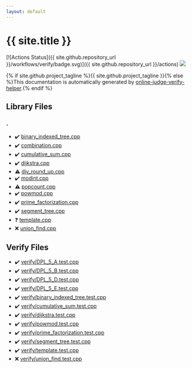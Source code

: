 ```yaml
---
layout: default
---
```


<!-- mathjax config similar to math.stackexchange -->
<script type="text/javascript" async
  src="https://cdnjs.cloudflare.com/ajax/libs/mathjax/2.7.5/MathJax.js?config=TeX-MML-AM_CHTML">
</script>
<script type="text/x-mathjax-config">
  MathJax.Hub.Config({
    TeX: { equationNumbers: { autoNumber: "AMS" }},
    tex2jax: {
      inlineMath: [ ['$','$'] ],
      processEscapes: true
    },
    "HTML-CSS": { matchFontHeight: false },
    displayAlign: "left",
    displayIndent: "2em"
  });
</script>

<script type="text/javascript" src="https://cdnjs.cloudflare.com/ajax/libs/jquery/3.4.1/jquery.min.js"></script>
<script src="https://cdn.jsdelivr.net/npm/jquery-balloon-js@1.1.2/jquery.balloon.min.js" integrity="sha256-ZEYs9VrgAeNuPvs15E39OsyOJaIkXEEt10fzxJ20+2I=" crossorigin="anonymous"></script>
<script type="text/javascript" src="assets/js/copy-button.js"></script>
<link rel="stylesheet" href="assets/css/copy-button.css" />


# {{ site.title }}

[![Actions Status]({{ site.github.repository_url }}/workflows/verify/badge.svg)]({{ site.github.repository_url }}/actions)
<a href="{{ site.github.repository_url }}"><img src="https://img.shields.io/github/last-commit/{{ site.github.owner_name }}/{{ site.github.repository_name }}" /></a>

{% if site.github.project_tagline %}{{ site.github.project_tagline }}{% else %}This documentation is automatically generated by <a href="https://github.com/kmyk/online-judge-verify-helper">online-judge-verify-helper</a>.{% endif %}

## Library Files

<div id="5058f1af8388633f609cadb75a75dc9d"></div>

### .

* :heavy_check_mark: <a href="library/binary_indexed_tree.cpp.html">binary_indexed_tree.cpp</a>
* :heavy_check_mark: <a href="library/combination.cpp.html">combination.cpp</a>
* :heavy_check_mark: <a href="library/cumulative_sum.cpp.html">cumulative_sum.cpp</a>
* :heavy_check_mark: <a href="library/dijkstra.cpp.html">dijkstra.cpp</a>
* :warning: <a href="library/div_round_up.cpp.html">div_round_up.cpp</a>
* :heavy_check_mark: <a href="library/modint.cpp.html">modint.cpp</a>
* :warning: <a href="library/popcount.cpp.html">popcount.cpp</a>
* :heavy_check_mark: <a href="library/powmod.cpp.html">powmod.cpp</a>
* :heavy_check_mark: <a href="library/prime_factorization.cpp.html">prime_factorization.cpp</a>
* :heavy_check_mark: <a href="library/segment_tree.cpp.html">segment_tree.cpp</a>
* :question: <a href="library/template.cpp.html">template.cpp</a>
* :x: <a href="library/union_find.cpp.html">union_find.cpp</a>


## Verify Files

* :heavy_check_mark: <a href="verify/verify/DPL_5_A.test.cpp.html">verify/DPL_5_A.test.cpp</a>
* :heavy_check_mark: <a href="verify/verify/DPL_5_B.test.cpp.html">verify/DPL_5_B.test.cpp</a>
* :heavy_check_mark: <a href="verify/verify/DPL_5_D.test.cpp.html">verify/DPL_5_D.test.cpp</a>
* :heavy_check_mark: <a href="verify/verify/DPL_5_E.test.cpp.html">verify/DPL_5_E.test.cpp</a>
* :heavy_check_mark: <a href="verify/verify/binary_indexed_tree.test.cpp.html">verify/binary_indexed_tree.test.cpp</a>
* :heavy_check_mark: <a href="verify/verify/cumulative_sum.test.cpp.html">verify/cumulative_sum.test.cpp</a>
* :heavy_check_mark: <a href="verify/verify/dijkstra.test.cpp.html">verify/dijkstra.test.cpp</a>
* :heavy_check_mark: <a href="verify/verify/powmod.test.cpp.html">verify/powmod.test.cpp</a>
* :heavy_check_mark: <a href="verify/verify/prime_factorization.test.cpp.html">verify/prime_factorization.test.cpp</a>
* :heavy_check_mark: <a href="verify/verify/segment_tree.test.cpp.html">verify/segment_tree.test.cpp</a>
* :heavy_check_mark: <a href="verify/verify/template.test.cpp.html">verify/template.test.cpp</a>
* :x: <a href="verify/verify/union_find.test.cpp.html">verify/union_find.test.cpp</a>


